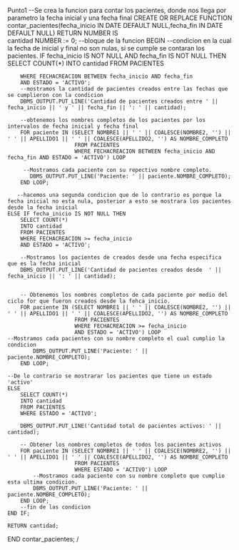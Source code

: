 
Punto1
--Se crea la funcion para contar los pacientes, donde nos llega por parametro la fecha inicial y una fecha final
CREATE OR REPLACE FUNCTION contar_pacientes(fecha_inicio IN DATE DEFAULT NULL,fecha_fin IN DATE DEFAULT NULL) RETURN NUMBER IS    
 cantidad NUMBER := 0;
--bloque de la funcion
BEGIN
	--condicion en la cual la fecha de inicial y final no son nulas, si se cumple se contaran los pacientes.
    IF fecha_inicio IS NOT NULL AND fecha_fin IS NOT NULL THEN
        SELECT COUNT(*)
        INTO cantidad
        FROM PACIENTES
	
        WHERE FECHACREACION BETWEEN fecha_inicio AND fecha_fin
        AND ESTADO = 'ACTIVO';
        --mostramos la cantidad de pacientes creados entre las fechas que se cumplieron con la condicion
        DBMS_OUTPUT.PUT_LINE('Cantidad de pacientes creados entre ' || fecha_inicio || ' y ' || fecha_fin || ': ' || cantidad);
        
        --obtenemos los nombres completos de los pacientes por los intervalos de fecha inicial y fecha final
        FOR paciente IN (SELECT NOMBRE1 || ' ' || COALESCE(NOMBRE2, '') || ' ' || APELLIDO1 || ' ' || COALESCE(APELLIDO2, '') AS NOMBRE_COMPLETO
                         FROM PACIENTES
                         WHERE FECHACREACION BETWEEN fecha_inicio AND fecha_fin AND ESTADO = 'ACTIVO') LOOP

         --Mostramos cada paciente con su repectivo nombre completo.
		   DBMS_OUTPUT.PUT_LINE('Paciente: ' || paciente.NOMBRE_COMPLETO);
        END LOOP;

       --hacemos una segunda condicion que de lo contrario es porque la fecha inicial no esta nula, posterior a esto se mostrara los pacientes desde la fecha inicial  
    ELSE IF fecha_inicio IS NOT NULL THEN
        SELECT COUNT(*)
        INTO cantidad
        FROM PACIENTES
        WHERE FECHACREACION >= fecha_inicio
        AND ESTADO = 'ACTIVO';

        --Mostramos los pacientes de creados desde una fecha especifica que es la fecha inicial
        DBMS_OUTPUT.PUT_LINE('Cantidad de pacientes creados desde  ' || fecha_inicio || ': ' || cantidad);

       
        -- Obtenemos los nombres completos de cada paciente por medio del ciclo for que fueron creados desde la fehca_inicio.
        FOR paciente IN (SELECT NOMBRE1 || ' ' || COALESCE(NOMBRE2, '') || ' ' || APELLIDO1 || ' ' || COALESCE(APELLIDO2, '') AS NOMBRE_COMPLETO
                         FROM PACIENTES
                         WHERE FECHACREACION >= fecha_inicio
                         AND ESTADO = 'ACTIVO') LOOP
	--Mostramos cada pacientes con su nombre completo el cual cumplio la condicion
            DBMS_OUTPUT.PUT_LINE('Paciente: ' || paciente.NOMBRE_COMPLETO);
        END LOOP;
    
    --De lo contrario se mostrarar los pacientes que tiene un estado 'activo'  
    ELSE
        SELECT COUNT(*)
        INTO cantidad
        FROM PACIENTES
        WHERE ESTADO = 'ACTIVO';
        
        DBMS_OUTPUT.PUT_LINE('Cantidad total de pacientes activos: ' || cantidad);
        
        -- Obtener los nombres completos de todos los pacientes activos
        FOR paciente IN (SELECT NOMBRE1 || ' ' || COALESCE(NOMBRE2, '') || ' ' || APELLIDO1 || ' ' || COALESCE(APELLIDO2, '') AS NOMBRE_COMPLETO
                         FROM PACIENTES
                         WHERE ESTADO = 'ACTIVO') LOOP
            --Mostramos cada paciente con su nombre completo que cumplio esta ultima condicion.
            DBMS_OUTPUT.PUT_LINE('Paciente: ' || paciente.NOMBRE_COMPLETO);
        END LOOP;
        --fin de las condicion
    END IF;
    
    RETURN cantidad;
END contar_pacientes;
/